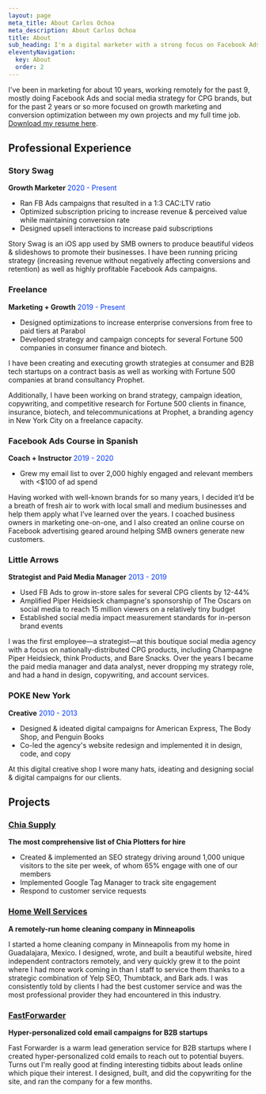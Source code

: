 ```yaml
---
layout: page
meta_title: About Carlos Ochoa
meta_description: About Carlos Ochoa
title: About
sub_heading: I'm a digital marketer with a strong focus on Facebook Ads, but I consider myself to be a marketing Swiss Army knife, as comfortable managing paid media as I am diving into analytics, dissecting spreadsheets, writing long-form content, and designing.
eleventyNavigation:
  key: About
  order: 2
---
```


I've been in marketing for about 10 years, working remotely for the past 9, mostly doing Facebook Ads and social media strategy for CPG brands, but for the past 2 years or so more focused on growth marketing and conversion optimization between my own projects and my full time job. <a href="/images/CarlosOchoa-Resume.pdf" target="_blank">Download my resume here</a>.

## Professional Experience

### Story Swag
**Growth Marketer** <span style="color:#0038ff"> 2020 - Present</span>
- Ran FB Ads campaigns that resulted in a 1:3 CAC:LTV ratio
- Optimized subscription pricing to increase revenue & perceived value while maintaining conversion rate
- Designed upsell interactions to increase paid subscriptions

Story Swag is an iOS app used by SMB owners to produce beautiful videos & slideshows to promote their businesses. I have been running pricing strategy (increasing revenue without negatively affecting conversions and retention) as well as highly profitable Facebook Ads campaigns.


### Freelance
**Marketing + Growth** <span style="color:#0038ff"> 2019 - Present</span>
- Designed optimizations to increase enterprise conversions from free to paid tiers at Parabol
- Developed strategy and campaign concepts for several Fortune 500 companies in consumer finance and biotech.

I have been creating and executing growth strategies at consumer and B2B tech startups on a contract basis as well as working with Fortune 500 companies at brand consultancy Prophet.

Additionally, I have been working on brand strategy, campaign ideation, copywriting, and competitive research for Fortune 500 clients in finance, insurance, biotech, and telecommunications at Prophet, a branding agency in New York City on a freelance capacity.


### Facebook Ads Course in Spanish
**Coach + Instructor** <span style="color:#0038ff">2019 - 2020</span>
- Grew my email list to over 2,000 highly engaged and relevant members with <$100 of ad spend

Having worked with well-known brands for so many years, I decided it’d be a breath of fresh air to work with local small and medium businesses and help them apply what I’ve learned over the years. I coached business owners in marketing one-on-one, and I also created an online course on Facebook advertising geared around helping SMB owners generate new customers.


### Little Arrows
**Strategist and Paid Media Manager** <span style="color:#0038ff">2013 - 2019</span>
- Used FB Ads to grow in-store sales for several CPG clients by 12-44%
- Amplified Piper Heidsieck champagne's sponsorship of The Oscars on social media to reach 15 million viewers on a relatively tiny budget
- Established social media impact measurement standards for in-person brand events

I was the first employee—a strategist—at this boutique social media agency with a focus on nationally-distributed CPG products, including Champagne Piper Heidsieck, think Products, and Bare Snacks. Over the years I became the paid media manager and data analyst, never dropping my strategy role, and had a hand in design, copywriting, and account services.

### POKE New York
**Creative** <span style="color:#0038ff">2010 - 2013</span>
- Designed & ideated digital campaigns for American Express, The Body Shop, and Penguin Books
- Co-led the agency's website redesign and implemented it in design, code, and copy

At this digital creative shop I wore many hats, ideating and designing social & digital campaigns for our clients.


## Projects

### <a href="https://chia.supply/" target="_blank">Chia Supply</a>
**The most comprehensive list of Chia Plotters for hire**
- Created & implemented an SEO strategy driving around 1,000 unique visitors to the site per week, of whom 65% engage with one of our members
- Implemented Google Tag Manager to track site engagement
- Respond to customer service requests

### <a href="https://www.homewellmaid.com/" target="_blank">Home Well Services</a>
**A remotely-run home cleaning company in Minneapolis**

I started a home cleaning company in Minneapolis from my home in Guadalajara, Mexico. I designed, wrote, and built a beautiful website, hired independent contractors remotely, and very quickly grew it to the point where I had more work coming in than I staff to service them thanks to a strategic combination of Yelp SEO, Thumbtack, and Bark ads. I was consistently told by clients I had the best customer service and was the most professional provider they had encountered in this industry.

### <a href="https://www.fastforwarder.co/" target="_blank">FastForwarder</a>
**Hyper-personalized cold email campaigns for B2B startups**

Fast Forwarder is a warm lead generation service for B2B startups where I created hyper-personalized cold emails to reach out to potential buyers. Turns out I'm really good at finding interesting tidbits about leads online which pique their interest. I designed, built, and did the copywriting for the site, and ran the company for a few months.
